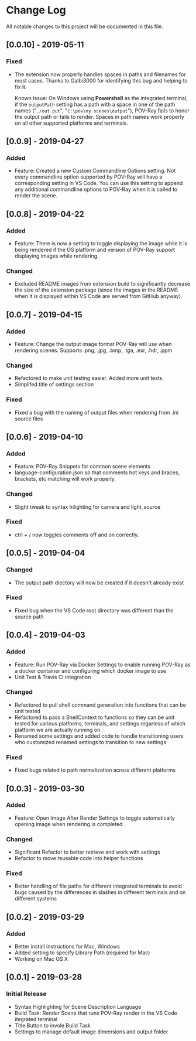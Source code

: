 
# Change Log
All notable changes to this project will be documented in this file.

## [0.0.10] - 2019-05-11

### Fixed

- The extension now properly handles spaces in paths and filenames for most cases. Thanks to Galbi3000 for identifying this bug and helping to fix it. 

    Known Issue: On Windows using **Powershell** as the integrated terminal, if the `outputPath` setting has a path with a space in one of the path names ("`./out put`", "`C:\pov\my scenes\output`"), POV-Ray fails to honor the output path or fails to render. Spaces in path names work properly on all other supported platforms and terminals.

## [0.0.9] - 2019-04-27

### Added

- Feature: Created a new Custom Commandline Options setting. Not every commandline option supported by POV-Ray will have a corresponding setting in VS Code. You can use this setting to append any additional commandline options to POV-Ray when it is called to render the scene.

## [0.0.8] - 2019-04-22

### Added

- Feature: There is now a setting to toggle displaying the image while it is being rendered if the OS platform and version of POV-Ray support displaying images while rendering.

### Changed

- Excluded README images from extension build to significantly decrease the size of the extension package (since the images in the README when it is displayed within VS Code are served from GitHub anyway).

## [0.0.7] - 2019-04-15

### Added

- Feature: Change the output image format POV-Ray will use when rendering scenes. Supports .png, .jpg, .bmp, .tga, .exr, .hdr, .ppm

### Changed

- Refactored to make unit testing easier. Added more unit tests.
- Simplifed title of settings section

### Fixed

- Fixed a bug with the naming of output files when rendering from .ini source files

## [0.0.6] - 2019-04-10

### Added

- Feature: POV-Ray Snippets for common scene elements
- language-configuration.json so that comments hot keys and braces, brackets, etc  matching will work properly.

### Changed

- Slight tweak to syntax hilighting for camera and light_source

### Fixed

- ctrl + / now toggles comments off and on correctly.

## [0.0.5] - 2019-04-04

### Changed

- The output path diectory will now be created if it doesn't already exist

### Fixed

- Fixed bug when the VS Code root directory was different than the source path

## [0.0.4] - 2019-04-03

### Added

- Feature: Run POV-Ray via Docker
  Settings to enable running POV-Ray as a docker container and configuring which docker image to use
- Unit Test & Travis CI integration

### Changed

- Refactored to pull shell command generation into functions that can be unit tested
- Refactored to pass a ShellContext to functions so they can be unit tested for various
  platforms, terminals, and settings regarless of which platform we are actually running on
- Renamed some settings and added code to handle transitioning users who customized renamed
  settings to transition to new settings

### Fixed

- Fixed bugs related to path normalization across different platforms
  
## [0.0.3] - 2019-03-30
 
### Added

- Feature: Open Image After Render
  Settings to toggle automatically opening image when rendering is completed

### Changed

- Significant Refactor to better retrieve and work with settings
- Refactor to move reusable code into helper functions

### Fixed

- Better handling of file paths for different integrated terminals to avoid bugs caused by the differences in slashes in different terminals and on different systems

## [0.0.2] - 2019-03-29
  
### Added

- Better install instructions for Mac, Windows
- Added setting to specify Library Path (required for Mac)
- Working on Mac OS X
  
## [0.0.1] - 2019-03-28
 
### Initial Release

- Syntax Highlighting for Scene Description Language
- Build Task: Render Scene that runs POV-Ray render in the VS Code itegrated terminal
- Title Button to invole Build Task
- Settings to manage default image dimensions and output folder

